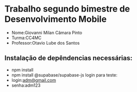 # Trabalho segundo bimestre de Desenvolvimento Mobile
- Nome:Giovanni Milan Câmara Pinto 
- Turma:CC4MC
- Professor:Otavio Lube dos Santos
## Instalação de depêndencias necessárias:
- npm install
- npm install @supabase/supabase-js
login para teste:
- login:adm@gmail.com
- senha:adm123
